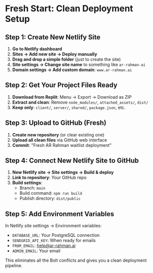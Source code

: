 # Fresh Start: Clean Deployment Setup

## Step 1: Create New Netlify Site
1. **Go to Netlify dashboard**
2. **Sites → Add new site → Deploy manually**
3. **Drag and drop a simple folder** (just to create the site)
4. **Site settings → Change site name** to something like `ar-rahman-ai`
5. **Domain settings → Add custom domain**: `www.ar-rahman.ai`

## Step 2: Get Your Project Files Ready
1. **Download from Replit**: Menu → Export → Download as ZIP
2. **Extract and clean**: Remove `node_modules/`, `attached_assets/`, `dist/`
3. **Keep only**: `client/`, `server/`, `shared/`, `package.json`, etc.

## Step 3: Upload to GitHub (Fresh)
1. **Create new repository** (or clear existing one)
2. **Upload all clean files** via GitHub web interface
3. **Commit**: "Fresh AR Rahman waitlist deployment"

## Step 4: Connect New Netlify Site to GitHub
1. **New Netlify site → Site settings → Build & deploy**
2. **Link to repository**: Your GitHub repo
3. **Build settings**:
   - Branch: `main`
   - Build command: `npm run build`
   - Publish directory: `dist/public`

## Step 5: Add Environment Variables
In Netlify site settings → Environment variables:
- `DATABASE_URL`: Your PostgreSQL connection
- `SENDGRID_API_KEY`: When ready for emails
- `FROM_EMAIL`: help@ar-rahman.ai
- `ADMIN_EMAIL`: Your email

This eliminates all the Bolt conflicts and gives you a clean deployment pipeline.